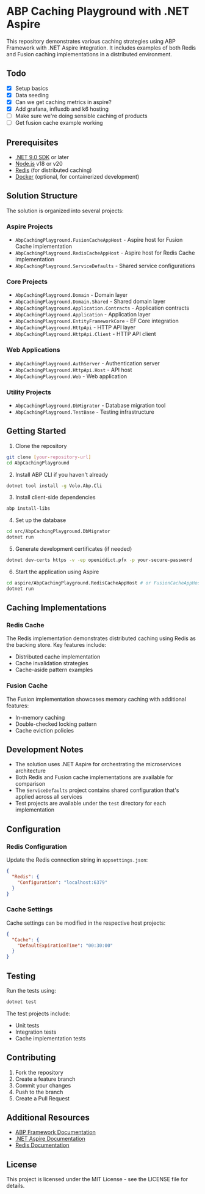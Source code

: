 ﻿# ABP Caching Playground with .NET Aspire

This repository demonstrates various caching strategies using ABP Framework with .NET Aspire integration. It includes examples of both Redis and Fusion caching implementations in a distributed environment.

## Todo

- [x] Setup basics
- [x] Data seeding
- [x] Can we get caching metrics in aspire?
- [x] Add grafana, influxdb and k6 hosting
- [ ] Make sure we're doing sensible caching of products
- [ ] Get fusion cache example working

## Prerequisites

- [.NET 9.0 SDK](https://dotnet.microsoft.com/download/dotnet) or later
- [Node.js](https://nodejs.org/) v18 or v20
- [Redis](https://redis.io/) (for distributed caching)
- [Docker](https://www.docker.com/) (optional, for containerized development)

## Solution Structure

The solution is organized into several projects:

### Aspire Projects
- `AbpCachingPlayground.FusionCacheAppHost` - Aspire host for Fusion Cache implementation
- `AbpCachingPlayground.RedisCacheAppHost` - Aspire host for Redis Cache implementation
- `AbpCachingPlayground.ServiceDefaults` - Shared service configurations

### Core Projects
- `AbpCachingPlayground.Domain` - Domain layer
- `AbpCachingPlayground.Domain.Shared` - Shared domain layer
- `AbpCachingPlayground.Application.Contracts` - Application contracts
- `AbpCachingPlayground.Application` - Application layer
- `AbpCachingPlayground.EntityFrameworkCore` - EF Core integration
- `AbpCachingPlayground.HttpApi` - HTTP API layer
- `AbpCachingPlayground.HttpApi.Client` - HTTP API client

### Web Applications
- `AbpCachingPlayground.AuthServer` - Authentication server
- `AbpCachingPlayground.HttpApi.Host` - API host
- `AbpCachingPlayground.Web` - Web application

### Utility Projects
- `AbpCachingPlayground.DbMigrator` - Database migration tool
- `AbpCachingPlayground.TestBase` - Testing infrastructure

## Getting Started

1. Clone the repository
```bash
git clone [your-repository-url]
cd AbpCachingPlayground
```

2. Install ABP CLI if you haven't already
```bash
dotnet tool install -g Volo.Abp.Cli
```

3. Install client-side dependencies
```bash
abp install-libs
```

4. Set up the database
```bash
cd src/AbpCachingPlayground.DbMigrator
dotnet run
```

5. Generate development certificates (if needed)
```bash
dotnet dev-certs https -v -ep openiddict.pfx -p your-secure-password
```

6. Start the application using Aspire
```bash
cd aspire/AbpCachingPlayground.RedisCacheAppHost # or FusionCacheAppHost
dotnet run
```

## Caching Implementations

### Redis Cache
The Redis implementation demonstrates distributed caching using Redis as the backing store. Key features include:
- Distributed cache implementation
- Cache invalidation strategies
- Cache-aside pattern examples

### Fusion Cache
The Fusion implementation showcases memory caching with additional features:
- In-memory caching
- Double-checked locking pattern
- Cache eviction policies

## Development Notes

- The solution uses .NET Aspire for orchestrating the microservices architecture
- Both Redis and Fusion cache implementations are available for comparison
- The `ServiceDefaults` project contains shared configuration that's applied across all services
- Test projects are available under the `test` directory for each implementation

## Configuration

### Redis Configuration
Update the Redis connection string in `appsettings.json`:
```json
{
  "Redis": {
    "Configuration": "localhost:6379"
  }
}
```

### Cache Settings
Cache settings can be modified in the respective host projects:
```json
{
  "Cache": {
    "DefaultExpirationTime": "00:30:00"
  }
}
```

## Testing

Run the tests using:
```bash
dotnet test
```

The test projects include:
- Unit tests
- Integration tests
- Cache implementation tests

## Contributing

1. Fork the repository
2. Create a feature branch
3. Commit your changes
4. Push to the branch
5. Create a Pull Request

## Additional Resources

- [ABP Framework Documentation](https://docs.abp.io/)
- [.NET Aspire Documentation](https://learn.microsoft.com/en-us/dotnet/aspire/)
- [Redis Documentation](https://redis.io/documentation)

## License

This project is licensed under the MIT License - see the LICENSE file for details.